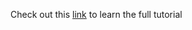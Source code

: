 Check out this [link](https://www.udemy.com/restful-api-with-express/learn/v4/overview) to learn the full tutorial


